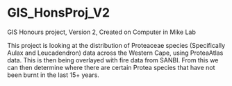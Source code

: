# GIS_HonsProj_V2
GIS Honours project, Version 2, Created on Computer in Mike Lab

This project is looking at the distribution of Proteaceae species (Specifically Aulax and Leucadendron) data across the Western Cape, using ProteaAtlas data. This is then being overlayed with fire data from SANBI. From this we can then determine where there are certain Protea species that have not been burnt in the last 15+ years.

